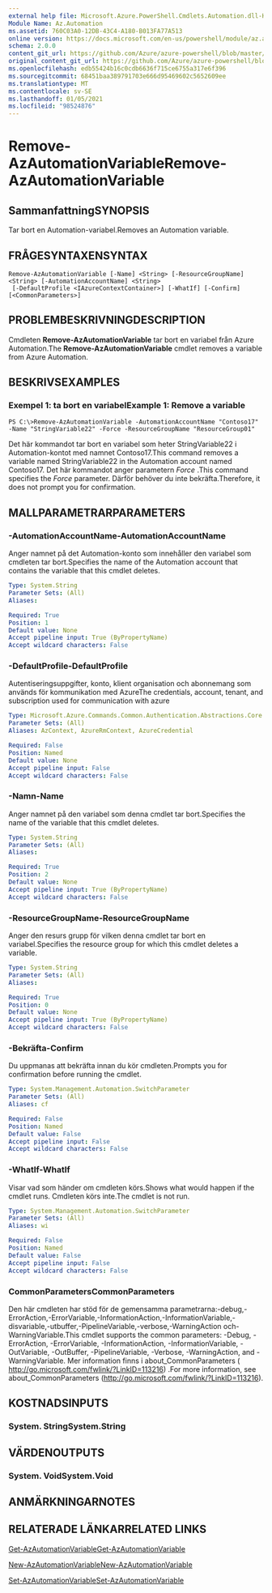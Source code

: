 ```yaml
---
external help file: Microsoft.Azure.PowerShell.Cmdlets.Automation.dll-Help.xml
Module Name: Az.Automation
ms.assetid: 760C03A0-12DB-43C4-A180-B013FA77A513
online version: https://docs.microsoft.com/en-us/powershell/module/az.automation/remove-azautomationvariable
schema: 2.0.0
content_git_url: https://github.com/Azure/azure-powershell/blob/master/src/Automation/Automation/help/Remove-AzAutomationVariable.md
original_content_git_url: https://github.com/Azure/azure-powershell/blob/master/src/Automation/Automation/help/Remove-AzAutomationVariable.md
ms.openlocfilehash: edb55424b16c0cdb6636f715ce6755a317e6f396
ms.sourcegitcommit: 68451baa389791703e666d95469602c5652609ee
ms.translationtype: MT
ms.contentlocale: sv-SE
ms.lasthandoff: 01/05/2021
ms.locfileid: "98524876"
---
```

# <span data-ttu-id="40e83-101">Remove-AzAutomationVariable</span><span class="sxs-lookup"><span data-stu-id="40e83-101">Remove-AzAutomationVariable</span></span>

## <span data-ttu-id="40e83-102">Sammanfattning</span><span class="sxs-lookup"><span data-stu-id="40e83-102">SYNOPSIS</span></span>
<span data-ttu-id="40e83-103">Tar bort en Automation-variabel.</span><span class="sxs-lookup"><span data-stu-id="40e83-103">Removes an Automation variable.</span></span>

## <span data-ttu-id="40e83-104">FRÅGESYNTAXEN</span><span class="sxs-lookup"><span data-stu-id="40e83-104">SYNTAX</span></span>

```
Remove-AzAutomationVariable [-Name] <String> [-ResourceGroupName] <String> [-AutomationAccountName] <String>
 [-DefaultProfile <IAzureContextContainer>] [-WhatIf] [-Confirm] [<CommonParameters>]
```

## <span data-ttu-id="40e83-105">PROBLEMBESKRIVNING</span><span class="sxs-lookup"><span data-stu-id="40e83-105">DESCRIPTION</span></span>
<span data-ttu-id="40e83-106">Cmdleten **Remove-AzAutomationVariable** tar bort en variabel från Azure Automation.</span><span class="sxs-lookup"><span data-stu-id="40e83-106">The **Remove-AzAutomationVariable** cmdlet removes a variable from Azure Automation.</span></span>

## <span data-ttu-id="40e83-107">BESKRIVS</span><span class="sxs-lookup"><span data-stu-id="40e83-107">EXAMPLES</span></span>

### <span data-ttu-id="40e83-108">Exempel 1: ta bort en variabel</span><span class="sxs-lookup"><span data-stu-id="40e83-108">Example 1: Remove a variable</span></span>
```
PS C:\>Remove-AzAutomationVariable -AutomationAccountName "Contoso17" -Name "StringVariable22" -Force -ResourceGroupName "ResourceGroup01"
```

<span data-ttu-id="40e83-109">Det här kommandot tar bort en variabel som heter StringVariable22 i Automation-kontot med namnet Contoso17.</span><span class="sxs-lookup"><span data-stu-id="40e83-109">This command removes a variable named StringVariable22 in the Automation account named Contoso17.</span></span>
<span data-ttu-id="40e83-110">Det här kommandot anger parametern *Force* .</span><span class="sxs-lookup"><span data-stu-id="40e83-110">This command specifies the *Force* parameter.</span></span>
<span data-ttu-id="40e83-111">Därför behöver du inte bekräfta.</span><span class="sxs-lookup"><span data-stu-id="40e83-111">Therefore, it does not prompt you for confirmation.</span></span>

## <span data-ttu-id="40e83-112">MALLPARAMETRAR</span><span class="sxs-lookup"><span data-stu-id="40e83-112">PARAMETERS</span></span>

### <span data-ttu-id="40e83-113">-AutomationAccountName</span><span class="sxs-lookup"><span data-stu-id="40e83-113">-AutomationAccountName</span></span>
<span data-ttu-id="40e83-114">Anger namnet på det Automation-konto som innehåller den variabel som cmdleten tar bort.</span><span class="sxs-lookup"><span data-stu-id="40e83-114">Specifies the name of the Automation account that contains the variable that this cmdlet deletes.</span></span>

```yaml
Type: System.String
Parameter Sets: (All)
Aliases:

Required: True
Position: 1
Default value: None
Accept pipeline input: True (ByPropertyName)
Accept wildcard characters: False
```

### <span data-ttu-id="40e83-115">-DefaultProfile</span><span class="sxs-lookup"><span data-stu-id="40e83-115">-DefaultProfile</span></span>
<span data-ttu-id="40e83-116">Autentiseringsuppgifter, konto, klient organisation och abonnemang som används för kommunikation med Azure</span><span class="sxs-lookup"><span data-stu-id="40e83-116">The credentials, account, tenant, and subscription used for communication with azure</span></span>

```yaml
Type: Microsoft.Azure.Commands.Common.Authentication.Abstractions.Core.IAzureContextContainer
Parameter Sets: (All)
Aliases: AzContext, AzureRmContext, AzureCredential

Required: False
Position: Named
Default value: None
Accept pipeline input: False
Accept wildcard characters: False
```

### <span data-ttu-id="40e83-117">-Namn</span><span class="sxs-lookup"><span data-stu-id="40e83-117">-Name</span></span>
<span data-ttu-id="40e83-118">Anger namnet på den variabel som denna cmdlet tar bort.</span><span class="sxs-lookup"><span data-stu-id="40e83-118">Specifies the name of the variable that this cmdlet deletes.</span></span>

```yaml
Type: System.String
Parameter Sets: (All)
Aliases:

Required: True
Position: 2
Default value: None
Accept pipeline input: True (ByPropertyName)
Accept wildcard characters: False
```

### <span data-ttu-id="40e83-119">-ResourceGroupName</span><span class="sxs-lookup"><span data-stu-id="40e83-119">-ResourceGroupName</span></span>
<span data-ttu-id="40e83-120">Anger den resurs grupp för vilken denna cmdlet tar bort en variabel.</span><span class="sxs-lookup"><span data-stu-id="40e83-120">Specifies the resource group for which this cmdlet deletes a variable.</span></span>

```yaml
Type: System.String
Parameter Sets: (All)
Aliases:

Required: True
Position: 0
Default value: None
Accept pipeline input: True (ByPropertyName)
Accept wildcard characters: False
```

### <span data-ttu-id="40e83-121">-Bekräfta</span><span class="sxs-lookup"><span data-stu-id="40e83-121">-Confirm</span></span>
<span data-ttu-id="40e83-122">Du uppmanas att bekräfta innan du kör cmdleten.</span><span class="sxs-lookup"><span data-stu-id="40e83-122">Prompts you for confirmation before running the cmdlet.</span></span>

```yaml
Type: System.Management.Automation.SwitchParameter
Parameter Sets: (All)
Aliases: cf

Required: False
Position: Named
Default value: False
Accept pipeline input: False
Accept wildcard characters: False
```

### <span data-ttu-id="40e83-123">-WhatIf</span><span class="sxs-lookup"><span data-stu-id="40e83-123">-WhatIf</span></span>
<span data-ttu-id="40e83-124">Visar vad som händer om cmdleten körs.</span><span class="sxs-lookup"><span data-stu-id="40e83-124">Shows what would happen if the cmdlet runs.</span></span>
<span data-ttu-id="40e83-125">Cmdleten körs inte.</span><span class="sxs-lookup"><span data-stu-id="40e83-125">The cmdlet is not run.</span></span>

```yaml
Type: System.Management.Automation.SwitchParameter
Parameter Sets: (All)
Aliases: wi

Required: False
Position: Named
Default value: False
Accept pipeline input: False
Accept wildcard characters: False
```

### <span data-ttu-id="40e83-126">CommonParameters</span><span class="sxs-lookup"><span data-stu-id="40e83-126">CommonParameters</span></span>
<span data-ttu-id="40e83-127">Den här cmdleten har stöd för de gemensamma parametrarna:-debug,-ErrorAction,-ErrorVariable,-InformationAction,-InformationVariable,-disvariable,-utbuffer,-PipelineVariable,-verbose,-WarningAction och-WarningVariable.</span><span class="sxs-lookup"><span data-stu-id="40e83-127">This cmdlet supports the common parameters: -Debug, -ErrorAction, -ErrorVariable, -InformationAction, -InformationVariable, -OutVariable, -OutBuffer, -PipelineVariable, -Verbose, -WarningAction, and -WarningVariable.</span></span> <span data-ttu-id="40e83-128">Mer information finns i about_CommonParameters ( http://go.microsoft.com/fwlink/?LinkID=113216) .</span><span class="sxs-lookup"><span data-stu-id="40e83-128">For more information, see about_CommonParameters (http://go.microsoft.com/fwlink/?LinkID=113216).</span></span>

## <span data-ttu-id="40e83-129">KOSTNADS</span><span class="sxs-lookup"><span data-stu-id="40e83-129">INPUTS</span></span>

### <span data-ttu-id="40e83-130">System. String</span><span class="sxs-lookup"><span data-stu-id="40e83-130">System.String</span></span>

## <span data-ttu-id="40e83-131">VÄRDEN</span><span class="sxs-lookup"><span data-stu-id="40e83-131">OUTPUTS</span></span>

### <span data-ttu-id="40e83-132">System. Void</span><span class="sxs-lookup"><span data-stu-id="40e83-132">System.Void</span></span>

## <span data-ttu-id="40e83-133">ANMÄRKNINGAR</span><span class="sxs-lookup"><span data-stu-id="40e83-133">NOTES</span></span>

## <span data-ttu-id="40e83-134">RELATERADE LÄNKAR</span><span class="sxs-lookup"><span data-stu-id="40e83-134">RELATED LINKS</span></span>

[<span data-ttu-id="40e83-135">Get-AzAutomationVariable</span><span class="sxs-lookup"><span data-stu-id="40e83-135">Get-AzAutomationVariable</span></span>](./Get-AzAutomationVariable.md)

[<span data-ttu-id="40e83-136">New-AzAutomationVariable</span><span class="sxs-lookup"><span data-stu-id="40e83-136">New-AzAutomationVariable</span></span>](./New-AzAutomationVariable.md)

[<span data-ttu-id="40e83-137">Set-AzAutomationVariable</span><span class="sxs-lookup"><span data-stu-id="40e83-137">Set-AzAutomationVariable</span></span>](./Set-AzAutomationVariable.md)


